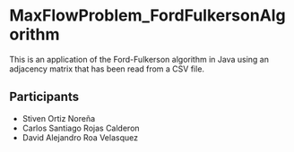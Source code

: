 # MaxFlowProblem_FordFulkersonAlgorithm

This is an application of the Ford-Fulkerson algorithm in Java using an adjacency matrix that has been read from a CSV file.

## Participants
- Stiven Ortiz Noreña
- Carlos Santiago Rojas Calderon
- David Alejandro Roa Velasquez
